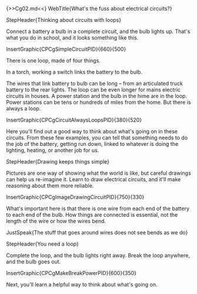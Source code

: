 {>>Cg02.md<<}
WebTitle{What's the fuss about  electrical circuits?}

StepHeader{Thinking about circuits with loops}

Connect a battery a bulb in a complete circuit, and the bulb lights up. That's what you do in school, and it looks something like this.

InsertGraphic{CPCgSimpleCircuitPID}{660}{500}

There is one loop, made of four things.

In a torch, working a switch links the battery to the bulb.

The wires that link battery to bulb can be long – from an articulated truck battery to the rear lights. The loop can be even longer for mains electric circuits in houses. A power station and the bulb in the hime are in the loop. Power stations can be tens or hundreds of miles from the home. But there is always a loop.

InsertGraphic{CPCgCircuitAlwaysLoopsPID}{380}{520}

Here you'll find out a good way to think about what's going on in these circuits. From these few examples, you can tell that something needs to do the job of the battery, getting run down, linked to whatever is doing the lighting, heating, or another job for us.

StepHeader{Drawing keeps things simple}

Pictures are one way of showing what the world is like, but careful drawings can help us re-imagine it. Learn to draw electrical circuits, and it'll make reasoning about them more reliable.

InsertGraphic{CPCgImageDrawingCircuitPID}{750}{330}

What's important here is that there is one wire from each end of the battery to each end of the bulb. How things are connected is essential, not the length of the wire or how the wires bend.

JustSpeak{The stuff that goes around wires does not see bends as we do}

StepHeader{You need a loop}

Complete the loop, and the bulb lights right away. Break the loop anywhere, and the bulb goes out.

InsertGraphic{CPCgMakeBreakPowerPID}{600}{350}

Next, you'll learn a helpful way to think about what's going on.

